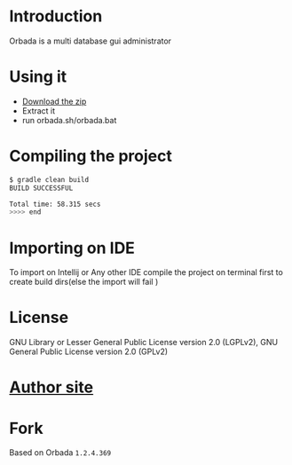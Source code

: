 # Introduction
Orbada is a multi database gui administrator

# Using it 

* [Download the zip](https://github.com/mageddo/orbada/releases)
* Extract it
* run orbada.sh/orbada.bat

# Compiling the project

```bash
$ gradle clean build
BUILD SUCCESSFUL

Total time: 58.315 secs
>>>> end

```

# Importing on IDE
To import on Intellij or Any other IDE compile the project on terminal first to create build dirs(else the import will fail )

# License

GNU Library or Lesser General Public License version 2.0 (LGPLv2), GNU General Public License version 2.0 (GPLv2)

# [Author site](http://sourceforge.net/projects/orbada)

# Fork
Based on Orbada `1.2.4.369`
